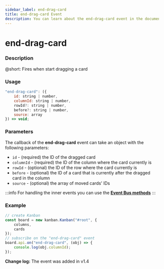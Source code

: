 ```yaml
---
sidebar_label: end-drag-card
title: end-drag-card Event
description: You can learn about the end-drag-card event in the documentation of the DHTMLX JavaScript Kanban library. Browse developer guides and API reference, try out code examples and live demos, and download a free 30-day evaluation version of DHTMLX Kanban.
---
```


# end-drag-card

### Description

@short: Fires when start dragging a card

### Usage

~~~jsx {}
"end-drag-card": ({
    id: string | number,
    columnId: string | number,
    rowId?: string | number,
    before?: string | number,
    source: array
}) => void;
~~~

### Parameters

The callback of the **end-drag-card** event can take an object with the following parameters:

- `id` - (required) the ID of the dragged card
- `columnId` - (required) the ID of the column where the card currently is
- `rowId` - (optional)  the ID of the row where the card currently is
- `before` - (optional) the ID of a card that is currently after the dragged card in the column
- `source` - (optional) the array of moved cards' IDs

:::info
For handling the inner events you can use the [**Event Bus methods**](api/api_overview.md/#event-bus-methods)
:::

### Example

~~~jsx {7-9}
// create Kanban
const board = new kanban.Kanban("#root", {
	columns,
	cards
});
// subscribe on the "end-drag-card" event
board.api.on("end-drag-card", (obj) => {
	console.log(obj.columnId);
});
~~~

**Change log:** The event was added in v1.4